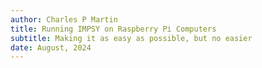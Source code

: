 ```yaml
---
author: Charles P Martin
title: Running IMPSY on Raspberry Pi Computers
subtitle: Making it as easy as possible, but no easier
date: August, 2024
---
```


